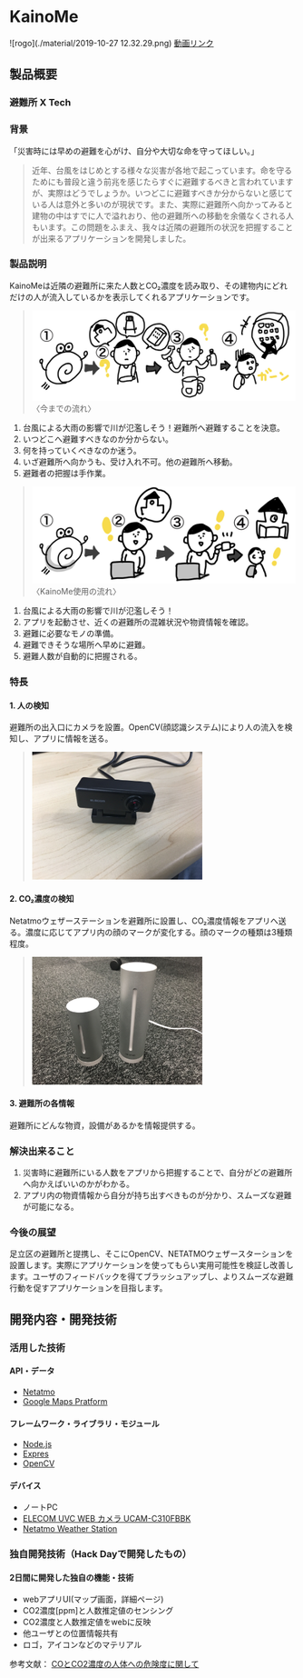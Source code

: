 # KainoMe

![rogo](./material/2019-10-27 12.32.29.png)
[動画リンク](https://youtu.be/-p-m4pPwrKY)

## 製品概要
### 避難所 X Tech

### 背景
「災害時には早めの避難を心がけ、自分や大切な命を守ってほしい。」
>近年、台風をはじめとする様々な災害が各地で起こっています。命を守るためにも普段と違う前兆を感じたらすぐに避難するべきと言われていますが、実際はどうでしょうか。いつどこに避難すべきか分からないと感じている人は意外と多いのが現状です。また、実際に避難所へ向かってみると建物の中はすでに人で溢れおり、他の避難所への移動を余儀なくされる人もいます。この問題をふまえ、我々は近隣の避難所の状況を把握することが出来るアプリケーションを開発しました。

### 製品説明
KainoMeは近隣の避難所に来た人数とCO₂濃度を読み取り、その建物内にどれだけの人が流入しているかを表示してくれるアプリケーションです。
> ![まき絵1(makie1.png)](./material/makie1.png)
> 〈今までの流れ〉
1. 台風による大雨の影響で川が氾濫しそう！避難所へ避難することを決意。
2. いつどこへ避難すべきなのか分からない。
3. 何を持っていくべきなのか迷う。
4. いざ避難所へ向かうも、受け入れ不可。他の避難所へ移動。
5. 避難者の把握は手作業。
> ![まき絵2](./material/makie2.png)
> 〈KainoMe使用の流れ〉
1. 台風による大雨の影響で川が氾濫しそう！
2. アプリを起動させ、近くの避難所の混雑状況や物資情報を確認。
3. 避難に必要なモノの準備。
4. 避難できそうな場所へ早めに避難。
5. 避難人数が自動的に把握される。

### 特長

#### 1. 人の検知
避難所の出入口にカメラを設置。OpenCV(顔認識システム)により人の流入を検知し、アプリに情報を送る。
> <img src="./material/camera.jpg" width="300">

#### 2. CO₂濃度の検知
Netatmoウェザーステーションを避難所に設置し、CO₂濃度情報をアプリへ送る。濃度に応じてアプリ内の顔のマークが変化する。顔のマークの種類は3種類程度。
> <img src="./material/Netatmo.jpg" width="300">

#### 3. 避難所の各情報
避難所にどんな物資，設備があるかを情報提供する。

### 解決出来ること
1. 災害時に避難所にいる人数をアプリから把握することで、自分がどの避難所へ向かえばいいのかがわかる。
2. アプリ内の物資情報から自分が持ち出すべきものが分かり、スムーズな避難が可能になる。

### 今後の展望
足立区の避難所と提携し、そこにOpenCV、NETATMOウェザースターションを設置します。実際にアプリケーションを使ってもらい実用可能性を検証し改善します。ユーザのフィードバックを得てブラッシュアップし、よりスムーズな避難行動を促すアプリケーションを目指します。


## 開発内容・開発技術
### 活用した技術
#### API・データ

* [Netatmo](https://dev.netatmo.com/resources/technical/reference/weatherapi)
* [Google Maps Pratform](https://cloud.google.com/maps-platform/?hl=ja)

#### フレームワーク・ライブラリ・モジュール
* [Node.js](https://nodejs.org/ja/)
* [Expres](https://expressjs.com/ja/)
* [OpenCV](https://opencv.org/)

#### デバイス
* ノートPC
* [ELECOM UVC WEB カメラ UCAM-C310FBBK](https://www.elecom.co.jp/products/UCAM-C310FBBK.html)
* [Netatmo Weather Station](https://www.netatmo.com/en-gb/weather/weatherstation)


### 独自開発技術（Hack Dayで開発したもの）
#### 2日間に開発した独自の機能・技術
* webアプリUI(マップ画面，詳細ページ)
* CO2濃度[ppm]と人数推定値のセンシング
* CO2濃度と人数推定値をwebに反映
* 他ユーザとの位置情報共有
* ロゴ，アイコンなどのマテリアル

参考文献：
[COとCO2濃度の人体への危険度に関して](https://www.san-eee.com/measuring/co%E3%81%A8co2%E6%BF%83%E5%BA%A6%E3%81%AE%E4%BA%BA%E4%BD%93%E3%81%B8%E3%81%AE%E5%8D%B1%E9%99%BA%E5%BA%A6%E3%81%AB%E9%96%A2%E3%81%97%E3%81%A6/)
